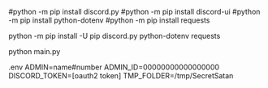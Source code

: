 #python -m pip install discord.py
#python -m pip install discord-ui
#python -m pip install python-dotenv
#python -m pip install requests

python -m pip install -U pip discord.py python-dotenv requests

python main.py

.env
	ADMIN=name#number
	ADMIN_ID=00000000000000000
	DISCORD_TOKEN=[oauth2 token]
	TMP_FOLDER=/tmp/SecretSatan
